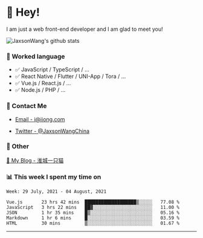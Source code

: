 # 👋 Hey!

I am just a web front-end developer and I am glad to meet you!

![JaxsonWang's github stats](https://github-readme-stats.vercel.app/api?username=JaxsonWang&&show_icons=true&&title_color=1abc9c&&icon_color=1abc9c)


### 📝 Worked language

- ✅ JavaScript / TypeScript / ...
- ✅ React Native / Flutter / UNI-App / Tora / ...
- ✅ Vue.js / React.js / ...
- ✅ Node.js / PHP / ...

### 📮 Contact Me

- [Email - i@iiong.com](mailto:i@iiong.com)

- [Twitter - @JaxsonWangChina](https://twitter.com/JaxsonWangChina)

### 🤪 Other

[📌 My Blog - 淮城一只猫](https://iiong.com)

### 📊 This week I spent my time on

<!--START_SECTION:waka-->
```text
Week: 29 July, 2021 - 04 August, 2021

Vue.js       23 hrs 42 mins  ███████████████████▒░░░░░   77.08 % 
JavaScript   3 hrs 22 mins   ██▓░░░░░░░░░░░░░░░░░░░░░░   11.00 % 
JSON         1 hr 35 mins    █▒░░░░░░░░░░░░░░░░░░░░░░░   05.16 % 
Markdown     1 hr 6 mins     █░░░░░░░░░░░░░░░░░░░░░░░░   03.59 % 
HTML         30 mins         ▒░░░░░░░░░░░░░░░░░░░░░░░░   01.67 % 
```
<!--END_SECTION:waka-->

---
